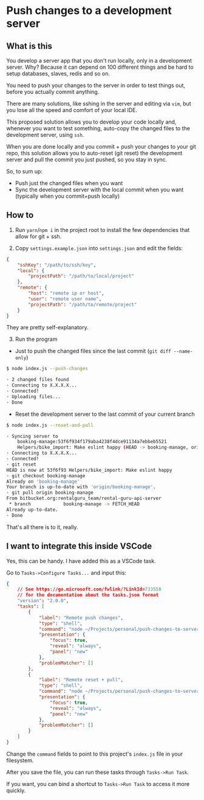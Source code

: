 # Push changes to a development server

## What is this

You develop a server app that you don't run locally, only in a development server. Why? Because it can depend on 100 different things and be hard to setup databases, slaves, redis and so on.

You need to push your changes to the server in order to test things out, before you actually commit anything.

There are many solutions, like sshing in the server and editing via `vim`, but you lose all the speed and comfort of your local IDE.

This proposed solution allows you to develop your code locally and, whenever you want to test something, auto-copy the changed files to the development server, using `ssh`.

When you are done locally and you commit + push your changes to your git repo, this solution allows you to auto-reset (git reset) the development server and pull the commit you just pushed, so you stay in sync.

So, to sum up:
* Push just the changed files when you want
* Sync the development server with the local commit when you want (typically when you commit+push locally)

## How to

1. Run `yarn`/`npm i` in the project root to install the few dependencies that allow for git + ssh.

2. Copy `settings.example.json` into `settings.json` and edit the fields:

```json
{
    "sshKey": "/path/to/ssh/key",
    "local": {
        "projectPath": "/path/to/local/project"
    },
    "remote": {
        "host": "remote ip or host",
        "user": "remote user name",
        "projectPath": "/path/to/remote/project"
    }
}
```

They are pretty self-explanatory.

3. Run the program

* Just to push the changed files since the last commit (`git diff --name-only`)

```bash
$ node index.js --push-changes

· 2 changed files found
· Connecting to X.X.X.X...
· Connected!
· Uploading files...
· Done

```

* Reset the development server to the last commit of your current branch

```bash
$ node index.js --reset-and-pull

· Syncing server to
    booking-manage:53f6f934f179aba4238f4dce91134a7ebbeb5521
    Helpers/bike_import: Make eslint happy (HEAD -> booking-manage, origin/booking-manage) | Alexandros Solanos
· Connecting to X.X.X.X...
· Connected!
· git reset
HEAD is now at 53f6f93 Helpers/bike_import: Make eslint happy
· git checkout booking-manage
Already on 'booking-manage'
Your branch is up-to-date with 'origin/booking-manage'.
· git pull origin booking-manage
From bitbucket.org:rentalguru_team/rental-guru-api-server
 * branch            booking-manage -> FETCH_HEAD
Already up-to-date.
· Done

```

That's all there is to it, really.

## I want to integrate this inside VSCode

Yes, this can be handy. I have added this as a VSCode task.

Go to `Tasks->Configure Tasks...` and input this:

```json
{
    // See https://go.microsoft.com/fwlink/?LinkId=733558
    // for the documentation about the tasks.json format
    "version": "2.0.0",
    "tasks": [
        {
            "label": "Remote push changes",
            "type": "shell",
            "command": "node ~/Projects/personal/push-changes-to-server/index.js --push-changes",
            "presentation": {
                "focus": true,
                "reveal": "always",
                "panel": "new"
            },
            "problemMatcher": []
        },
        {
            "label": "Remote reset + pull",
            "type": "shell",
            "command": "node ~/Projects/personal/push-changes-to-server/index.js --reset-and-pull",
            "presentation": {
                "focus": true,
                "reveal": "always",
                "panel": "new"
            },
            "problemMatcher": []
        }
    ]
}
```

Change the `command` fields to point to this project's `index.js` file in your filesystem.

After you save the file, you can run these tasks through `Tasks->Run Task`.

If you want, you can bind a shortcut to `Tasks->Run Task` to access it more quickly.